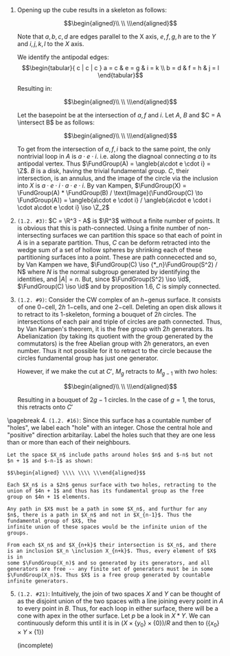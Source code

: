 1.  Opening up the cube results in a skeleton as follows:

    $$\begin{aligned}\\ \\ \\\end{aligned}$$

    Note that $a, b, c, d$ are edges parallel to the X axis,
    $e, f, g, h$ are to the $Y$ and $i, j, k, l$ to the $X$ axis.

    We identify the antipodal edges: $$\begin{tabular}{ c | c | c }
    a = c & e = g & i = k \\
    b = d & f = h & j = l
    \end{tabular}$$

    Resulting in:

    $$\begin{aligned}\\ \\ \\\end{aligned}$$

    Let the basepoint be at the intersection of $a, f$ and $i$. Let $A$,
    $B$ and $C = A \intersect B$ be as follows:

    $$\begin{aligned}\\ \\ \\\end{aligned}$$

    To get from the intersection of $a, f, i$ back to the same point,
    the only nontrivial loop in $A$ is $a \cdot e \cdot i$. i.e. along
    the diagnoal connecting $a$ to its antipodal vertex. Thus
    $\FundGroup(A) = \angleb{a\cdot e \cdot i} = \Z$. $B$ is a disk,
    having the trivial fundamental group. $C$, their intersection, is an
    annulus, and the image of the circle via the inclusion into $X$ is
    $a \cdot e \cdot i \cdot a \cdot e \cdot i$. By van Kampen,
    $\FundGroup(X) = \FundGroup(A) * \FundGroup(B) / \text{Image}(\FundGroup(C) \to \FundGroup(A))  = \angleb{a\cdot e \cdot i} / \angleb{a\cdot e \cdot i \cdot a\cdot e \cdot i} \iso \Z_2$

2.  `(1.2. #3)`: $C = \R^3 - A$ is $\R^3$ without a finite number of
    points. It is obvious that this is path-connected. Using a finite
    number of non-intersecting surfaces we can partition this space so
    that each of point in $A$ is in a separate partition. Thus, $C$ can
    be deform retracted into the wedge sum of a set of hollow spheres by
    shrinking each of these partitioning surfaces into a point. These
    are path connecected and so, by Van Kampen we have,
    $\FundGroup(C) \iso {*_n}\FundGroup(S^2) / N$ where $N$ is the
    normal subgroup generated by identifying the identities, and
    $|A| = n$. But, since $\FundGroup(S^2) \iso \id$,
    $\FundGroup(C) \iso \id$ and by proposition 1.6, $C$ is simply
    connected.

3.  `(1.2. #9)`: Consider the CW complex of an $h-$genus surface. It
    consists of one $0-$cell, $2h$ $1-$cells, and one $2-$cell. Deleting
    an open disk allows it to retract to its 1-skeleton, forming a
    bouquet of $2h$ circles. The intersections of each pair and triple
    of circles are path connected. Thus, by Van Kampen's theorem, it is
    the free group with $2h$ generators. Its Abelianization (by taking
    its quotient with the group generated by the commutators) is the
    free Abelian group with $2h$ generators, an even number. Thus it not
    possible for it to retract to the circle because the circles
    fundamental group has just one generator.

    However, if we make the cut at $C'$, $M_g$ retracts to $M_{g-1}$
    with *two* holes:

    $$\begin{aligned}\\ \\ \\\end{aligned}$$

    Resulting in a bouquet of $2g - 1$ circles. In the case of $g = 1$,
    the torus, this retracts onto $C'$

\pagebreak
4.  `(1.2. #16)`: Since this surface has a countable number of "holes",
    we label each "hole" with an integer. Chose the central hole and
    "positive" direction arbitarilay. Label the holes such that they are
    one less than or more than each of their neighbours.

    Let the space $X_n$ include paths around holes $n$ and $-n$ but not
    $n + 1$ and $-n-1$ as shown:

    $$\begin{aligned} \\\\ \\\\ \\\end{aligned}$$

    Each $X_n$ is a $2n$ genus surface with two holes, retracting to the
    union of $4n + 1$ and thus has its fundamental group as the free
    group on $4n + 1$ elements.

    Any path in $X$ must be a path in some $X_n$, and furthur for any
    $n$, there is a path in $X_n$ and not in $X_{n-1}$. Thus the fundamental group of $X$, the
    infinite union of these spaces would be the infinite union of the
    groups.

    From each $X_n$ and $X_{n+k}$ their intersection is $X_n$, and there
    is an inclusion $X_n \inclusion X_{n+k}$. Thus, every element of $X$ is in
    some $\FundGroup(X_n)$ and so generated by its generators, and all
    generators are free -- any finite set of generators must be in some
    $\FundGroup(X_n)$. Thus $X$ is a free group generated by countable
    infinite generators.

5.  `(1.2. #21)`: Intuitively, the join of two spaces $X$ and $Y$ can be
    thought of as the disjoint union of the two spaces with a line
    joining every point in $A$ to every point in $B$. Thus, for each
    loop in either surface, there will be a cone with apex in the other
    surface. Let $p$ be a look in $X * Y$. We can continuously deform
    this until it is in $(X \times \{y_0\} \times \{0\}) / R$ and then
    to $(\{x_0\} \times Y \times \{1\})$

    (incomplete)

